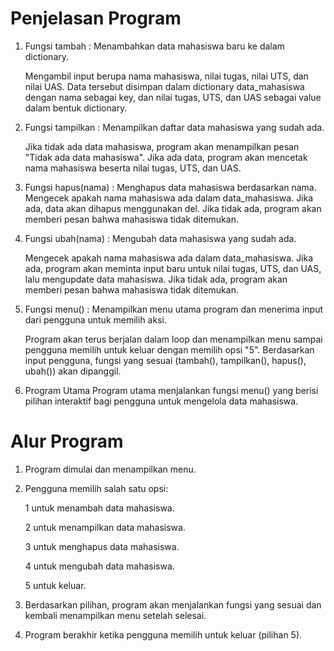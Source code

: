 # Penjelasan Program
1. Fungsi tambah : Menambahkan data mahasiswa baru ke dalam dictionary.

    Mengambil input berupa nama mahasiswa, nilai tugas, nilai UTS, dan nilai UAS.
    Data tersebut disimpan dalam dictionary data_mahasiswa dengan nama sebagai key, dan nilai tugas, UTS, dan UAS sebagai value dalam bentuk dictionary.

3. Fungsi tampilkan : Menampilkan daftar data mahasiswa yang sudah ada.

    Jika tidak ada data mahasiswa, program akan menampilkan pesan "Tidak ada data mahasiswa".
    Jika ada data, program akan mencetak nama mahasiswa beserta nilai tugas, UTS, dan UAS.

4. Fungsi hapus(nama) : Menghapus data mahasiswa berdasarkan nama.
    Mengecek apakah nama mahasiswa ada dalam data_mahasiswa. Jika ada, data akan dihapus menggunakan del.
    Jika tidak ada, program akan memberi pesan bahwa mahasiswa tidak ditemukan.

5. Fungsi ubah(nama) : Mengubah data mahasiswa yang sudah ada.

    Mengecek apakah nama mahasiswa ada dalam data_mahasiswa. Jika ada, program akan meminta input baru untuk nilai tugas, UTS, dan UAS, lalu mengupdate data mahasiswa.
    Jika tidak ada, program akan memberi pesan bahwa mahasiswa tidak ditemukan.

6. Fungsi menu() : Menampilkan menu utama program dan menerima input dari pengguna untuk memilih aksi.

    Program akan terus berjalan dalam loop dan menampilkan menu sampai pengguna memilih untuk keluar dengan memilih opsi "5".
    Berdasarkan input pengguna, fungsi yang sesuai (tambah(), tampilkan(), hapus(), ubah()) akan dipanggil.

7. Program Utama
    Program utama menjalankan fungsi menu() yang berisi pilihan interaktif bagi pengguna untuk mengelola data mahasiswa.

# Alur Program
1.	Program dimulai dan menampilkan menu.
2.	Pengguna memilih salah satu opsi:

  	1 untuk menambah data mahasiswa.

  	2 untuk menampilkan data mahasiswa.

  	3 untuk menghapus data mahasiswa.

  	4 untuk mengubah data mahasiswa.

  	5 untuk keluar.
4.	Berdasarkan pilihan, program akan menjalankan fungsi yang sesuai dan kembali menampilkan menu setelah selesai.
5.	Program berakhir ketika pengguna memilih untuk keluar (pilihan 5).

